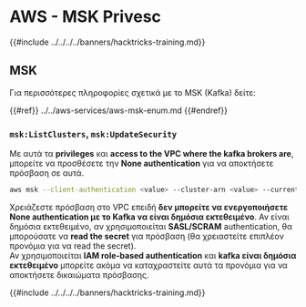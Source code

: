 # AWS - MSK Privesc

{{#include ../../../../banners/hacktricks-training.md}}

## MSK

Για περισσότερες πληροφορίες σχετικά με το MSK (Kafka) δείτε:

{{#ref}}
../../aws-services/aws-msk-enum.md
{{#endref}}

### `msk:ListClusters`, `msk:UpdateSecurity`

Με αυτά τα **privileges** και **access to the VPC where the kafka brokers are**, μπορείτε να προσθέσετε την **None authentication** για να αποκτήσετε πρόσβαση σε αυτά.
```bash
aws msk --client-authentication <value> --cluster-arn <value> --current-version <value>
```
Χρειάζεστε πρόσβαση στο VPC επειδή **δεν μπορείτε να ενεργοποιήσετε None authentication με το Kafka να είναι δημόσια εκτεθειμένο**. Αν είναι δημόσια εκτεθειμένο, αν χρησιμοποιείται **SASL/SCRAM** authentication, θα μπορούσατε να **read the secret** για πρόσβαση (θα χρειαστείτε επιπλέον προνόμια για να read the secret).\
Αν χρησιμοποιείται **IAM role-based authentication** και **kafka είναι δημόσια εκτεθειμένο** μπορείτε ακόμα να καταχραστείτε αυτά τα προνόμια για να αποκτήσετε δικαιώματα πρόσβασης.

{{#include ../../../../banners/hacktricks-training.md}}
